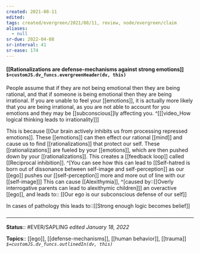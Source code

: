 ```yaml
---
created: 2021-08-11
edited: 
tags: created/evergreen/2021/08/11, review, node/evergreen/claim
aliases:
  - null
sr-due: 2022-04-08
sr-interval: 41
sr-ease: 174
---
```


#### [[Rationalizations are defense-mechanisms against strong emotions]] `$=customJS.dv_funcs.evergreenHeader(dv, this)`

People assume that if they are not being emotional then they are being rational, and that if someone is being emotional then they are being irrational.
If you are unable to feel your [[emotions]],
it is actually more likely that you are being irrational,
as you are not able to account for you emotions and they may be [[subconscious]]ly affecting you.
^[[[video_How logical thinking leads to irrationality]]]

This is because [[Our brain actively inhibits us from processing repressed emotions]]. These [[emotions]] can then effect our rational [[mind]] and cause us to find [[rationalizations]] that protect our self. 
These [[rationalizations]] are fueled by your [[emotions]], which are then pushed down by your [[rationalizations]]. 
This creates a [[feedback loop]] called [[Reciprocal inhibition]].
^[You can see how this can lead to [[Self-hatred is born out of dissonance between self-image and self-perception]] as our [[ego]] pushes our [[self-perception]] more and more out of line with our [[self-image]]]
This can cause [[Alexithymia]],
^[caused by::[[Overly interrogative parents can lead to alexithymic children]]]
an overactive [[ego]], and 
leads to:: [[Our ego is our subconscious defense of our self]]

In cases of pathology this
leads to::[[Strong enough logic becomes belief]]

### <hr class="footnote"/>

**Status**:: #EVER/SAPLING 
*edited January 18, 2022*

**Topics**:: [[ego]], [[defense-mechanisms]], [[human behavior]], [[trauma]]
*`$=customJS.dv_funcs.outlinedIn(dv, this)`*

